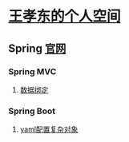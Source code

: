 # [王孝东的个人空间](https://scm-git.github.io/)
## Spring [官网](http://spring.io)

### Spring MVC
1. [数据绑定](./springmvc.md)

### Spring Boot
1. [yaml配置复杂对象](./springboot.md)